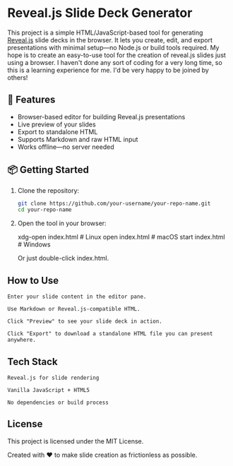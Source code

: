 # Reveal.js Slide Deck Generator

This project is a simple HTML/JavaScript-based tool for generating [Reveal.js](https://revealjs.com/) slide decks in the browser. It lets you create, edit, and export presentations with minimal setup—no Node.js or build tools required.
My hope is to create an easy-to-use tool for the creation of reveal.js
slides just using a browser.
I haven't done any sort of coding for a very long time, so this is a
learning experience for me. I'd be very happy to be joined by others! 


## 🚀 Features

- Browser-based editor for building Reveal.js presentations
- Live preview of your slides
- Export to standalone HTML
- Supports Markdown and raw HTML input
- Works offline—no server needed

## 📦 Getting Started

1. Clone the repository:

   ```bash
   git clone https://github.com/your-username/your-repo-name.git
   cd your-repo-name

2.  Open the tool in your browser:

    xdg-open index.html   # Linux
    open index.html       # macOS
    start index.html      # Windows

    Or just double-click index.html.

## How to Use

    Enter your slide content in the editor pane.

    Use Markdown or Reveal.js-compatible HTML.

    Click "Preview" to see your slide deck in action.

    Click "Export" to download a standalone HTML file you can present anywhere.

## Tech Stack

    Reveal.js for slide rendering

    Vanilla JavaScript + HTML5

    No dependencies or build process

## License

This project is licensed under the MIT License.

Created with ❤️  to make slide creation as frictionless as possible.
